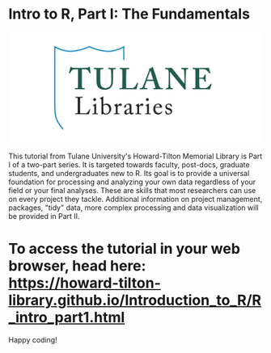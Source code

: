# Intro to R, Part I: The Fundamentals

![](Data_In/Figures/TUL_Logos_narrow.png)

This tutorial from Tulane University's Howard-Tilton Memorial Library is Part I of a two-part series. It is targeted towards faculty, post-docs, graduate students, and undergraduates new to R. Its goal is to provide a universal foundation for processing and analyzing your own data regardless of your field or your final analyses. These are skills that most researchers can use on every project they tackle. Additional information on project management, packages, "tidy" data, more complex processing and data visualization will be provided in Part II.

# To access the tutorial in your web browser, head here: <br> <https://howard-tilton-library.github.io/Introduction_to_R/R_intro_part1.html>

Happy coding!
